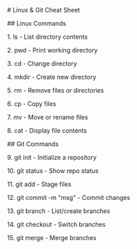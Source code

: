 \# Linux \& Git Cheat Sheet



\## Linux Commands

1\. ls - List directory contents

2\. pwd - Print working directory

3\. cd - Change directory

4\. mkdir - Create new directory

5\. rm - Remove files or directories

6\. cp - Copy files

7\. mv - Move or rename files

8\. cat - Display file contents



\## Git Commands

9\. git init - Initialize a repository

10\. git status - Show repo status

11\. git add - Stage files

12\. git commit -m "msg" - Commit changes

13\. git branch - List/create branches

14\. git checkout - Switch branches

15\. git merge - Merge branches

